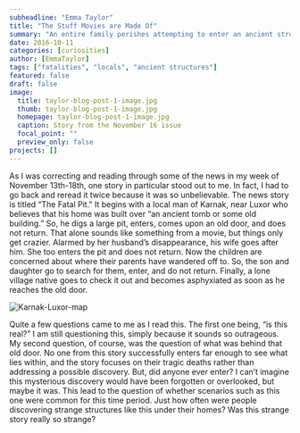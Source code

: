 ```yaml
---
subheadline: "Emma Taylor"
title: "The Stuff Movies are Made Of"
summary: "An entire family perishes attempting to enter an ancient structure...is this really where the story ends?"
date: 2016-10-11
categories: [curiosities]
author: [EmmaTaylor]
tags: ["fatalities", "locals", "ancient structures"]
featured: false
draft: false
image:
  title: taylor-blog-post-1-image.jpg
  thumb: taylor-blog-post-1-image.jpg
  homepage: taylor-blog-post-1-image.jpg
  caption: Story from the November 16 issue
  focal_point: ""
  preview_only: false
projects: []
---
```

As I was correcting and reading through some of the news in my week of November 13th-18th, one story in particular stood out to me. In fact, I had to go back and reread it twice because it was so unbelievable. The news story is titled “The Fatal Pit."  It begins with a local man of Karnak, near Luxor who believes that his home was built over “an ancient tomb or some old building.” So, he digs a large pit, enters, comes upon an old door, and does not return. That alone sounds like something from a movie, but things only get crazier. Alarmed by her husband’s disappearance, his wife goes after him. She too enters the pit and does not return. Now the children are concerned about where their parents have wandered off to. So, the son and daughter go to search for them, enter, and do not return. Finally, a lone village native goes to check it out and becomes asphyxiated as soon as he reaches the old door.

![Karnak-Luxor-map](https://github.com/dig-eg-gaz/dig-eg-gaz.github.io/blob/master/images/taylor-post1-map-image.jpg?raw=true)

Quite a few questions came to me as I read this. The first one being, “is this real?” I am still questioning this, simply because it sounds so outrageous. My second question, of course, was the question of what was behind that old door. No one from this story successfully enters far enough to see what lies within, and the story focuses on their tragic deaths rather than addressing a possible discovery. But, did anyone ever enter? I can’t imagine this mysterious discovery would have been forgotten or overlooked, but maybe it was. This lead to the question of whether scenarios such as this one were common for this time period. Just how often were people discovering strange structures like this under their homes? Was this strange story really so strange?
